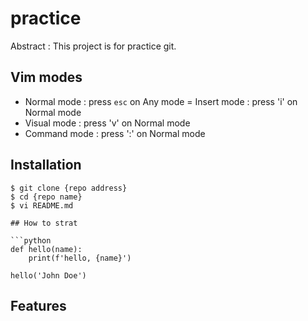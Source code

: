 # practice

Abstract : This project is for practice git.

## Vim modes

- Normal mode : press `esc` on Any mode
= Insert mode : press 'i' on Normal mode
- Visual mode : press 'v' on Normal mode
- Command mode : press ':' on Normal mode

## Installation

```shell
$ git clone {repo address}
$ cd {repo name}
$ vi README.md

## How to strat

```python
def hello(name):
    print(f'hello, {name}')

hello('John Doe')
```

## Features



